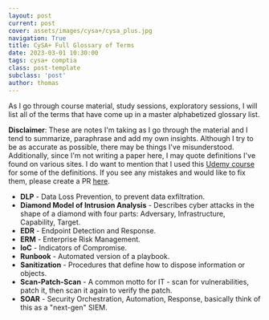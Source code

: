 ```yaml
---
layout: post
current: post
cover: assets/images/cysa+/cysa_plus.jpg
navigation: True
title: CySA+ Full Glossary of Terms
date: 2023-03-01 10:30:00
tags: cysa+ comptia
class: post-template
subclass: 'post'
author: thomas
---
```


As I go through course material, study sessions, exploratory sessions, I will list all of the terms that have come up in a master alphabetized glossary list.

**Disclaimer**: These are notes I'm taking as I go through the material and I tend to summarize, paraphrase and add my own insights. Although I try to be as accurate as possible, there may be things I've misunderstood. Additionally, since I'm not writing a paper here, I may quote definitions I've found on various sites. I do want to mention that I used this [Udemy course](https://www.udemy.com/course/comptiacsaplus) for some of the definitions. If you see any mistakes and would like to fix them, please create a PR [here](https://github.com/thomashzhang/thomaszhang.com).

- **DLP** - Data Loss Prevention, to prevent data exfiltration.
- **Diamond Model of Intrusion Analysis** - Describes cyber attacks in the shape of a diamond with four parts: Adversary, Infrastructure, Capability, Target.
- **EDR** - Endpoint Detection and Response.
- **ERM** - Enterprise Risk Management.
- **IoC** - Indicators of Compromise.
- **Runbook** - Automated version of a playbook.
- **Sanitization** - Procedures that define how to dispose information or objects.
- **Scan-Patch-Scan** - A common motto for IT - scan for vulnerabilities, patch it, then scan it again to verify the patch.
- **SOAR** - Security Orchestration, Automation, Response, basically think of this as a "next-gen" SIEM.